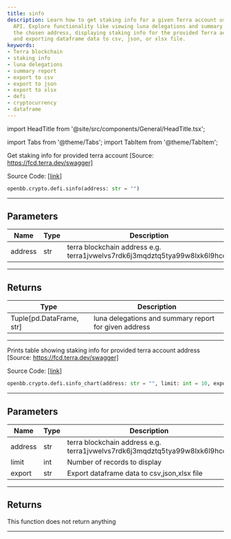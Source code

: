 ```yaml
---
title: sinfo
description: Learn how to get staking info for a given Terra account using OpenBB's
  API. Explore functionality like viewing luna delegations and summary reports for
  the chosen address, displaying staking info for the provided Terra account address,
  and exporting dataframe data to csv, json, or xlsx file.
keywords:
- Terra blockchain
- staking info
- luna delegations
- summary report
- export to csv
- export to json
- export to xlsx
- defi
- cryptocurrency
- dataframe
---
```


import HeadTitle from '@site/src/components/General/HeadTitle.tsx';

<HeadTitle title="crypto.defi.sinfo - Reference | OpenBB SDK Docs" />

import Tabs from '@theme/Tabs';
import TabItem from '@theme/TabItem';

<Tabs>
<TabItem value="model" label="Model" default>

Get staking info for provided terra account [Source: https://fcd.terra.dev/swagger]

Source Code: [[link](https://github.com/OpenBB-finance/OpenBBTerminal/tree/main/openbb_terminal/cryptocurrency/defi/terramoney_fcd_model.py#L103)]

```python wordwrap
openbb.crypto.defi.sinfo(address: str = "")
```

---

## Parameters

| Name | Type | Description | Default | Optional |
| ---- | ---- | ----------- | ------- | -------- |
| address | str | terra blockchain address e.g. terra1jvwelvs7rdk6j3mqdztq5tya99w8lxk6l9hcqg |  | True |


---

## Returns

| Type | Description |
| ---- | ----------- |
| Tuple[pd.DataFrame, str] | luna delegations and summary report for given address |
---



</TabItem>
<TabItem value="view" label="Chart">

Prints table showing staking info for provided terra account address [Source: https://fcd.terra.dev/swagger]

Source Code: [[link](https://github.com/OpenBB-finance/OpenBBTerminal/tree/main/openbb_terminal/cryptocurrency/defi/terramoney_fcd_view.py#L23)]

```python wordwrap
openbb.crypto.defi.sinfo_chart(address: str = "", limit: int = 10, export: str = "", sheet_name: Optional[str] = None)
```

---

## Parameters

| Name | Type | Description | Default | Optional |
| ---- | ---- | ----------- | ------- | -------- |
| address | str | terra blockchain address e.g. terra1jvwelvs7rdk6j3mqdztq5tya99w8lxk6l9hcqg |  | True |
| limit | int | Number of records to display | 10 | True |
| export | str | Export dataframe data to csv,json,xlsx file |  | True |


---

## Returns

This function does not return anything

---



</TabItem>
</Tabs>
